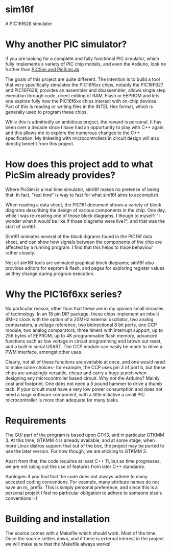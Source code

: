 # sim16f
A PIC16f628 simulator

# Why another PIC simulator?

If you are looking for a complete and fully functional PIC simulator, which fully implements a variety of PIC chip models, and even the Ardiuno, look no further than [PICSim and PicSimLab](https://sourceforge.net/projects/picsim/#:~:text=PICSimLab%20is%20a%20realtime%20emulator%20of%20development%20boards,MPLABX%2Favr%2Dgdb%20debugger.&text=PICSimLab%20have%20integration%20with%20MPLABX,to%20the%20boards%20for%20simulation).

The goals of this project are quite different.  The intention is to build a tool that very specifically simulates the PIC16f6xx chips, notably the PIC16F627 and PIC16F628, provides an assembler and disassembler, allows single step execution through code, direct editing of RAM, Flash or EEPROM and lets one explore fully how the PIC16f6xx chips interact with on-chip devices.  Part of this is reading or writing files in the INTEL Hex format, which is generally used to program these chips.

While this is admittedly an ambitious project, the reward is personal.  It has been over a decade since I have had an opportunity to play with C++ again, and this allows me to explore the numerous changes to the C++ specification.   My tinkering with microcontrollers in circuit design will also directly benefit from this project.

# How does this project add to what PicSim already provides?

Where PicSim is a real time simulator, sim16f makes no pretense of being that.  In fact, "real time" is way to fast for what sim16f aims to accomplish.

When reading a data sheet, the PIC16f document shows a variety of block diagrams describing the design of various components in the chip.  One day, while I was re-reading one of those block diagrams, I though to myself: "I wonder what it would be like if those diagrams were live?", and that was the start of sim16f.

Sim16f animates several of the block digrams found in the PIC16f data sheet, and can show how signals between the components of the chip are affected by a running program.  I find that this helps to trace behaviour rather closely.

Not all sim16f tools are animated graphical block diagrams;  sim16f also provides editors for eeprom & flash, and pages for exploring register values as they change during program execution.

# Why the PIC16f6xx series?

No particular reason, other than that these are in my opinion small miracles of technology.  In an 18 pin DIP package, these chips implement an inbuilt 4MHz clock with the option of a 20MHz external oscillator, two analog comparators, a voltage reference, two bidirectional 8 bit ports, one CCP module, two analog comparators, three timers with interrupt support, up to 256 bytes of EEPROM, up to 4K programmable flash memory, advanced functions such as low voltage in circuit programming and brown out reset, and a built in serial USART.  The CCP module can easily be made to drive a PWM interface, amongst other uses.

Clearly, not all of these functions are available at once, and one would need to make some choices- for example, the CCP uses pin 3 of port b, but these chips are amazingly versatile, cheap and carry a huge punch when designing any microcontroller based circuit.  Why not the Arduino?  Mainly cost and footprint.  One does not need a 5 pound hammer to drive a thumb tack. If your circuit must have a very low power consumption and does not need a large software component, with a little initiative a small PIC microcontroller is more than adequate for many tasks.

# Requirements

The GUI part of the program is based upon GTK3, and in particular GTKMM 3.  At this time, GTKMM 4 is already available, and at some stage, when more Linux distros support that out of the box, the project may be ported to use the later version.  For now though, we are sticking to GTKMM 3.

Apart from that, the code requires at least C++ 11, but as time progresses, we are not ruling out the use of features from later C++ standards.

Apologies if you find that the code does not always adhere to many accepted coding conventions.  For example, many attribute names do not have an m_ prefix.  This is simply personal preference, and since this is a personal project I feel no particular obligation to adhere to someone else's conventions :-)

# Building and installation

The source comes with a Makefile which should work.  Most of the time.  Once the source settles down, and if there is external interest in the project we will make sure that the Makefile always works!

